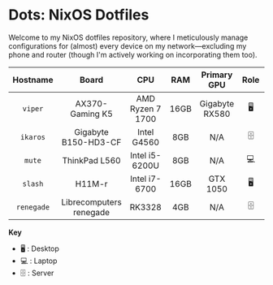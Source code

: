 # Dots: NixOS Dotfiles

Welcome to my NixOS dotfiles repository, where I meticulously manage configurations for (almost) every device on my network—excluding my phone and router (though I'm actively working on incorporating them too).

| Hostname |        Board         |       CPU        | RAM  |      Primary GPU      | Role | OS  | State |
| :------: | :------------------: | :--------------: | :--: | :-------------------: | :--: | :-: | :---: |
| `viper`  |   AX370-Gaming K5    | AMD Ryzen 7 1700 | 16GB |    Gigabyte RX580     |  🖥️  | ❄️  |  ❌   |
| `ikaros` | Gigabyte B150-HD3-CF |   Intel G4560    | 8GB |       N/A        |  🗄️  | ❄️  |  ✅   |
|  `mute`  |    ThinkPad L560     |  Intel i5-6200U  | 8GB  | N/A | 💻️  | ❄️  |  ✅   |
|  `slash`  |    H11M-r     |  Intel i7-6700  | 16GB  | GTX 1050 | 🖥️  | ❄️  |  ✅   |
|  `renegade`  |    Librecomputers renegade     |  RK3328  | 4GB  | N/A | 🗄️  | 🍓  |  ✅   |

**Key**

- 🖥️ : Desktop
- 💻️ : Laptop
- 🗄️ : Server
